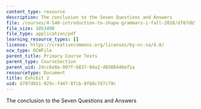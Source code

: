 ```yaml
---
content_type: resource
description: The conclusion to the Seven Questions and Answers
file: /courses/4-540-introduction-to-shape-grammars-i-fall-2018/d787db51029cf4478fcb8fb8c7d7c79c_MIT4_540F18_exhibit2.pdf
file_size: 1053490
file_type: application/pdf
learning_resource_types: []
license: https://creativecommons.org/licenses/by-nc-sa/4.0/
ocw_type: OCWFile
parent_title: Primary Course Texts
parent_type: CourseSection
parent_uid: 24cc6e0a-907f-6837-04a2-d0388448ef1a
resourcetype: Document
title: Exhibit 2
uid: d787db51-029c-f447-8fcb-8fb8c7d7c79c
---
```

The conclusion to the Seven Questions and Answers